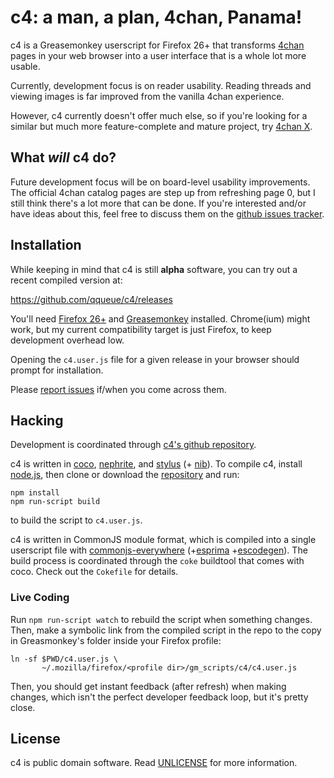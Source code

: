 # c4: a man, a plan, 4chan, Panama!

c4 is a Greasemonkey userscript for Firefox 26+ that transforms [4chan][] pages
in your web browser into a user interface that is a whole lot more usable.

Currently, development focus is on reader usability. Reading threads and
viewing images is far improved from the vanilla 4chan experience.

However, c4 currently doesn't offer much else, so if you're looking for a
similar but much more feature-complete and mature project, try [4chan
X][mayhem].

[gm]: https://addons.mozilla.org/en-US/firefox/addon/greasemonkey/
[mayhem]: https://github.com/MayhemYDG/4chan-x
[4chan]: https://www.4chan.org

## What *will* c4 do?

Future development focus will be on board-level usability improvements.
The official 4chan catalog pages are step up from refreshing page 0,
but I still think there's a lot more that can be done. If you're
interested and/or have ideas about this, feel free to discuss them
on the [github issues tracker][tracker].

## Installation

While keeping in mind that c4 is still **alpha** software, you
can try out a recent compiled version at:

https://github.com/qqueue/c4/releases

You'll need [Firefox 26+][ff] and [Greasemonkey][gm] installed. Chrome(ium)
might work, but my current compatibility target is just Firefox, to keep
development overhead low.

Opening the `c4.user.js` file for a given release in your browser should prompt
for installation.

Please [report issues][tracker] if/when you come across them.

[ff]: http://www.mozilla.org/en-US/firefox/fx/#desktop
[tracker]: https://github.com/qqueue/c4/issues

## Hacking

Development is coordinated through [c4's github repository][repo].

c4 is written in [coco], [nephrite], and [stylus] \(+ [nib]\).
To compile c4, install [node.js], then clone or download the
[repository][repo] and run:

    npm install
    npm run-script build

to build the script to `c4.user.js`.

[node.js]: http://nodejs.org/
[coco]: https://github.com/satyr/coco
[nephrite]: https://github.com/nami-doc/nephrite
[stylus]: http://learnboost.github.com/stylus/
[nib]: http://visionmedia.github.com/nib/
[repo]: https://github.com/qqueue/c4

c4 is written in CommonJS module format, which is compiled into a single
userscript file with [commonjs-everywhere] \(+[esprima] +[escodegen]\). The
build process is coordinated through the `coke` buildtool that comes with coco.
Check out the `Cokefile` for details.

[commonjs-everywhere]: https://github.com/michaelficarra/commonjs-everywhere
[esprima]: https://github.com/constellation/esprima
[escodegen]: https://github.com/Constellation/escodegen

### Live Coding

Run `npm run-script watch` to rebuild the script when something changes. Then,
make a symbolic link from the compiled script in the repo to the copy in
Greasmonkey's folder inside your Firefox profile:

    ln -sf $PWD/c4.user.js \
           ~/.mozilla/firefox/<profile dir>/gm_scripts/c4/c4.user.js

Then, you should get instant feedback (after refresh) when making changes,
which isn't the perfect developer feedback loop, but it's pretty close.

## License

c4 is public domain software. Read [UNLICENSE] for more information.

[UNLICENSE]: https://github.com/qqueue/c4/blob/master/UNLICENSE.md
